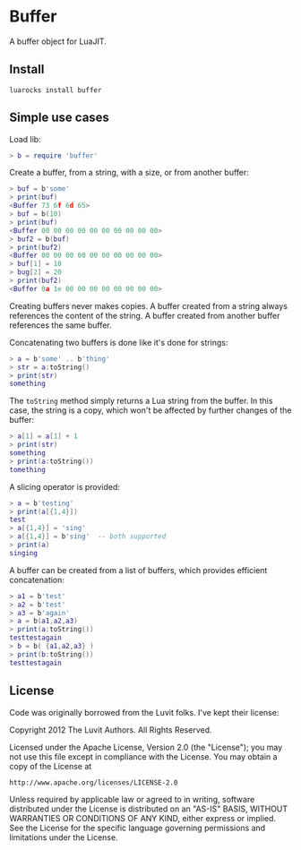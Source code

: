 Buffer
======

A buffer object for LuaJIT.

Install
-------

```
luarocks install buffer
```

Simple use cases
----------------

Load lib:

```lua
> b = require 'buffer'
```

Create a buffer, from a string, with a size, or from
another buffer:

```lua
> buf = b'some'
> print(buf)
<Buffer 73 6f 6d 65>
> buf = b(10)
> print(buf)
<Buffer 00 00 00 00 00 00 00 00 00 00>
> buf2 = b(buf)
> print(buf2)
<Buffer 00 00 00 00 00 00 00 00 00 00>
> buf[1] = 10
> bug[2] = 20
> print(buf2)
<Buffer 0a 1e 00 00 00 00 00 00 00 00>
```

Creating buffers never makes copies. A buffer created from a string
always references the content of the string. A buffer created from
another buffer references the same buffer.

Concatenating two buffers is done like it's done for strings:

```lua
> a = b'some' .. b'thing'
> str = a:toString()
> print(str)
something
```

The `toString` method simply returns a Lua string from the buffer. 
In this case, the string is a copy, which won't be affected by further
changes of the buffer:

```lua
> a[1] = a[1] + 1
> print(str)
something
> print(a:toString())
tomething
```

A slicing operator is provided:

```lua
> a = b'testing'
> print(a[{1,4}])
test
> a[{1,4}] = 'sing'
> a[{1,4}] = b'sing'  -- both supported
> print(a)
singing
```

A buffer can be created from a list of buffers, which provides efficient
concatenation:

```lua
> a1 = b'test'
> a2 = b'test'
> a3 = b'again'
> a = b(a1,a2,a3)
> print(a:toString())
testtestagain
> b = b( {a1,a2,a3} )
> print(b:toString())
testtestagain
```

License
-------

Code was originally borrowed from the Luvit folks. I've kept their license:

Copyright 2012 The Luvit Authors. All Rights Reserved.

Licensed under the Apache License, Version 2.0 (the "License");
you may not use this file except in compliance with the License.
You may obtain a copy of the License at

    http://www.apache.org/licenses/LICENSE-2.0

Unless required by applicable law or agreed to in writing, software
distributed under the License is distributed on an "AS-IS" BASIS,
WITHOUT WARRANTIES OR CONDITIONS OF ANY KIND, either express or implied.
See the License for the specific language governing permissions and
limitations under the License.

